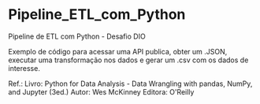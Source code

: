 # Pipeline_ETL_com_Python
Pipeline de ETL com Python - Desafio DIO

Exemplo de código para acessar uma API publica, obter um .JSON, executar uma transformação  nos dados e gerar um .csv com os dados de interesse.

Ref.:
Livro: Python for Data Analysis - Data Wrangling with pandas, NumPy, and Jupyter  (3ed.)
Autor: Wes McKinney
Editora: O'Reilly 


